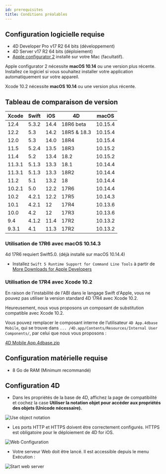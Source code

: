 ```yaml
---
id: prerequisites
title: Conditions préalables
---
```


## Configuration logicielle requise

* 4D Developer Pro v17 R2 64 bits (développement)
* 4D Server v17 R2 64 bits (déploiement)
* [Apple configurator 2](https://itunes.apple.com/us/app/apple-configurator-2/id1037126344) installé sur votre Mac (facultatif).

Apple configurator 2 nécessite **macOS 10.14** ou une version plus récente. Installez ce logiciel si vous souhaitez installer votre application automatiquement sur votre appareil.

Xcode 10.2 nécessite **macOS 10.14** ou une version plus récente.

## Tableau de comparaison de version

| Xcode  | Swift | iOS  | 4D          | macOS   |
| ------ | ----- | ---- | ----------- | ------- |
| 12.4   | 5.3.2 | 14.4 | 18R6 beta   | 10.15.4 |
| 12.2   | 5.3   | 14.2 | 18R5 & 18.3 | 10.15.4 |
| 12.0   | 5.3   | 14.0 | 18R4        | 10.15.4 |
| 11.5   | 5.2.4 | 13.5 | 18R3        | 10.15.2 |
| 11.4   | 5.2   | 13.4 | 18.2        | 10.15.2 |
| 11.3.1 | 5.1.3 | 13.3 | 18.1        | 10.14.4 |
| 11.3.1 | 5.1.3 | 13.3 | 18R2        | 10.14.4 |
| 11.2   | 5.1   | 13.2 | 18          | 10.14.4 |
| 10.2.1 | 5.0   | 12.2 | 17R6        | 10.14.4 |
| 10.2   | 4.2.1 | 12.2 | 17R5        | 10.14.3 |
| 10.1   | 4.2.1 | 12   | 17R4        | 10.13.6 |
| 10.0   | 4.2   | 12   | 17R3        | 10.13.6 |
| 9.4    | 4.1.2 | 11.4 | 17R2        | 10.13.2 |
| 9.3.1  | 4.1   | 11.3 | 17R2        | 10.13.2 |

### Utilisation de 17R6 avec macOS 10.14.3

4d 17R6 requiert Swift5.0. (déjà installé sur macOS 10.14.4)

 - Installez `Swift 5 Runtime Support for Command Line Tools` à partir de [More Downloads for Apple Developers](https://developer.apple.com/download/more/)

### Utilisation de 17R4 avec Xcode 10.2

En raison de l’instabilité de l'ABI dans le langage Swift d'Apple, vous ne pouvez pas utiliser la version standard 4D 17R4 avec Xcode 10.2.

Heureusement, nous vous proposons un composant de substitution compatible avec Xcode 10.2.

Vous pouvez remplacer le composant interne de l’utilisateur `4D App.4dbase Mobile`, qui se trouve dans `... /4D.app/Contents/Resources/Internal User Components/`, par celui que nous vous proposons :

<a class="button"
href="https://download.4d.com/Products/Current/4D_v17R4/4D%20Mobile%20App%20-%20Xcode%2010.2/4D%20Mobile%20App.4dbase.zip">4D Mobile App.4dbase.zip</a>

## Configuration matérielle requise

* 8 Go de RAM (Minimum recommandé)

## Configuration 4D

* Dans les propriétés de la base de 4D, affichez la page de compatibilité et cochez la case **Utiliser la notation objet pour accéder aux propriétés des objets (Unicode nécessaire).**

![Use object notation](assets/en/prerequisites/Use-object-notation.png)

* Les ports HTTP et HTTPS doivent être correctement configurés. HTTPS est obligatoire pour le déploiement de 4D for iOS.

![Web Configuration](assets/en/prerequisites/Web-Configuration.png)

* Votre serveur Web doit être lancé. Il est accessible depuis le menu Exécution :

![Start web server](assets/en/prerequisites/Start-web-server.png)
